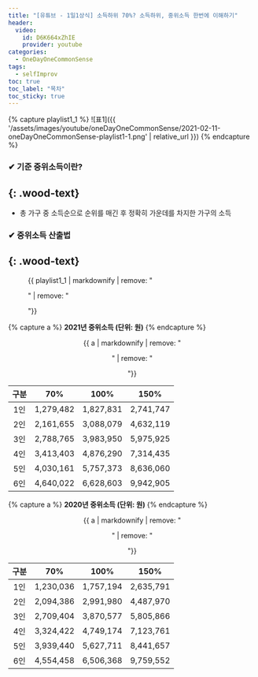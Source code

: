 ```yaml
---
title: "[유튜브 - 1일1상식] 소득하위 70%? 소득하위, 중위소득 한번에 이해하기"
header:
  video:
    id: D6K664xZhIE
    provider: youtube
categories:
  - OneDayOneCommonSense
tags:
  - selfImprov
toc: true
toc_label: "목차"
toc_sticky: true
---
```


{% capture playlist1_1 %}
![표1]({{ '/assets/images/youtube/oneDayOneCommonSense/2021-02-11-oneDayOneCommonSense-playlist1-1.png' | relative_url }})
{% endcapture %}

### ✔ 기준 중위소득이란?
{: .wood-text}
---
- 총 가구 중 소득순으로 순위를 매긴 후 정확히 가운데를 차지한 가구의 소득

### ✔ 중위소득 산출법
{: .wood-text}
---
<figure>
  {{ playlist1_1 | markdownify | remove: "<p>" | remove: "</p>"}}
</figure>

{% capture a %}
**2021년 중위소득 (단위: 원)**
{% endcapture %}
<div style="text-align: center;">
{{ a | markdownify | remove: "<p>" | remove: "</p>"}}
</div>

| 구분 | 70% | 100% | 150% |
| :---: | :---: | :---: | :---: |
| 1인 | 1,279,482 | 1,827,831 | 2,741,747 |
| 2인 | 2,161,655 | 3,088,079 | 4,632,119 |
| 3인 | 2,788,765 | 3,983,950 | 5,975,925 |
| 4인 | 3,413,403 | 4,876,290 | 7,314,435 |
| 5인 | 4,030,161 | 5,757,373 | 8,636,060 |
| 6인 | 4,640,022 | 6,628,603 | 9,942,905 |

{% capture a %}
**2020년 중위소득 (단위: 원)**
{% endcapture %}
<div style="text-align: center;">
{{ a | markdownify | remove: "<p>" | remove: "</p>"}}
</div>

| 구분 | 70% | 100% | 150% |
| :---: | :---: | :---: | :---: |
| 1인 | 1,230,036 | 1,757,194 | 2,635,791 |
| 2인 | 2,094,386 | 2,991,980 | 4,487,970 |
| 3인 | 2,709,404 | 3,870,577 | 5,805,866 |
| 4인 | 3,324,422 | 4,749,174 | 7,123,761 |
| 5인 | 3,939,440 | 5,627,711 | 8,441,657 |
| 6인 | 4,554,458 | 6,506,368 | 9,759,552 |